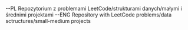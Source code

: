 --PL
Repozytorium z problemami LeetCode/strukturami danych/małymi i średnimi projektami
--ENG
Repository with LeetCode problems/data sctructures/small-medium projects

